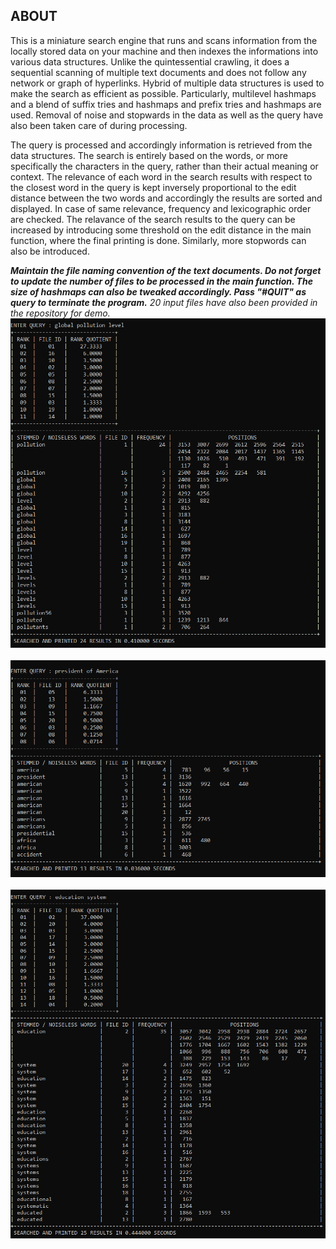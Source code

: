 ## ABOUT
This is a miniature search engine that runs and scans information from the locally stored data on your machine and then indexes the informations into various data structures. Unlike the quintessential crawling, it does a sequential scanning of multiple text documents and does not follow any network or graph of hyperlinks. Hybrid of multiple data structures is used to make the search as efficient as possible. Particularly, multilevel hashmaps and a blend of suffix tries and hashmaps and prefix tries and hashmaps are used. Removal of noise and stopwards in the data as well as the query have also been taken care of during processing. 

The query is processed and accordingly information is retrieved from the data structures. The search is entirely based on the words, or more specifically the characters in the query, rather than their actual meaning or context. The relevance of each word in the search results with respect to the closest word in the query is kept inversely proportional to the edit distance between the two words and accordingly the results are sorted and displayed. In case of same relevance, frequency and lexicographic order are checked. The relavance of the search results to the query can be increased by introducing some threshold on the edit distance in the main function, where the final printing is done. Similarly, more stopwords can also be introduced.

***Maintain the file naming convention of the text documents. Do not forget to update the number of files to be processed in the main function. The size of hashmaps can also be tweaked accordingly. Pass "#QUIT" as query to terminate the program.** 20 input files have also been provided in the repository for demo.* 
&nbsp;&nbsp;&nbsp;&nbsp;<img src="TEST_CASES/TEST_O1.png" >
&nbsp;&nbsp;&nbsp;&nbsp;<img src="TEST_CASES/TEST_O2.png" >
&nbsp;&nbsp;&nbsp;&nbsp;<img src="TEST_CASES/TEST_O3.png" >
